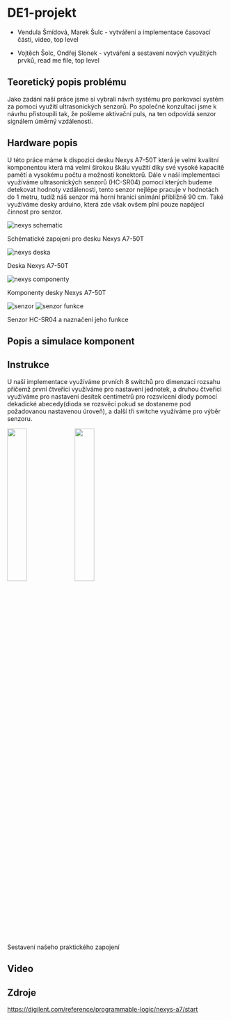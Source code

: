 # DE1-projekt
- Vendula Šmídová, Marek Šulc - vytváření a implementace časovací části, video, top level

- Vojtěch Šolc, Ondřej Slonek - vytváření a sestavení nových využitých prvků, read me file, top level

## Teoretický popis problému

Jako zadání naší práce jsme si vybrali návrh systému pro parkovací systém za pomoci využití ultrasonických senzorů. Po společné konzultaci jsme k návrhu přistoupili tak, že pošleme aktivační puls, na ten odpovídá senzor signálem úměrný vzdálenosti. 

## Hardware popis

U této práce máme k dispozici desku Nexys A7-50T která je velmi kvalitní komponentou která má velmi širokou škálu využití díky své vysoké kapacitě pamětí a vysokému počtu a možností konektorů. 
Dále v naší implementaci využíváme ultrasonických senzorů (HC-SR04) pomocí kterých budeme detekovat hodnoty vzdálenosti, tento senzor nejlépe pracuje v hodnotách do 1 metru, tudíž náš senzor má horní hranici snímání přibližně 90 cm. 
Také využíváme desky arduino, která zde však ovšem plní pouze napájecí činnost pro senzor. 

![nexys schematic](https://github.com/mara03s/DE1-projekt/assets/164920387/6ee4a2be-85da-4d50-bc24-f7f8fd9d267a)

Schématické zapojení pro desku Nexys A7-50T

![nexys deska](https://github.com/mara03s/DE1-projekt/assets/164920387/4b354c95-2848-4545-ac41-fb4b50a6963e)

Deska Nexys A7-50T

![nexys componenty](https://github.com/mara03s/DE1-projekt/assets/164920387/7ff6ad99-1e27-43ea-85eb-47c6f1b0045e)

Komponenty desky Nexys A7-50T

![senzor](https://github.com/mara03s/DE1-projekt/assets/164920387/be1a75f3-255d-4c5a-aa9f-889d8850ef73)
![senzor funkce](https://github.com/mara03s/DE1-projekt/assets/164920387/0ccdab1f-673f-4b67-93d8-b6816c0eb4a3)

Senzor HC-SR04 a naznačení jeho funkce

## Popis a simulace komponent



## Instrukce

U naší implementace využíváme prvních 8 switchů pro dimenzaci rozsahu přičemž první čtveřici využíváme pro nastavení jednotek, a druhou čtveřici využíváme pro nastavení desítek centimetrů pro rozsvícení diody pomocí dekadické abecedy(dioda se rozsvěcí pokud se dostaneme pod požadovanou nastavenou úroveň), a další tři switche využíváme pro výběr senzoru. 

<img src="https://github.com/mara03s/DE1-projekt/assets/164920387/42f4d87d-50ef-44af-a00d-6370fc46d6d3" width="30%">

<img src="https://github.com/mara03s/DE1-projekt/assets/164920387/784130b5-79d3-4c7f-9d3c-17ebe49b70ee" width="30%">


Sestavení našeho praktického zapojení


## Video



## Zdroje
https://digilent.com/reference/programmable-logic/nexys-a7/start
